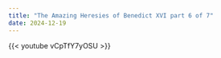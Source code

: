 ```yaml
---
title: "The Amazing Heresies of Benedict XVI part 6 of 7"
date: 2024-12-19
---
```


{{< youtube vCpTfY7yOSU >}}
